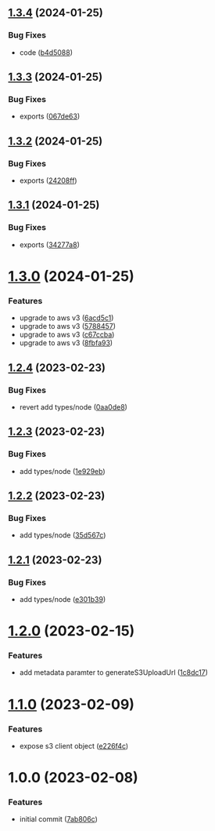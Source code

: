 ## [1.3.4](https://github.com/uzenith360/aws-s3-generate-upload-url/compare/v1.3.3...v1.3.4) (2024-01-25)


### Bug Fixes

* code ([b4d5088](https://github.com/uzenith360/aws-s3-generate-upload-url/commit/b4d50888205d1d79ccccfc808014d5b8a98c128b))

## [1.3.3](https://github.com/uzenith360/aws-s3-generate-upload-url/compare/v1.3.2...v1.3.3) (2024-01-25)


### Bug Fixes

* exports ([067de63](https://github.com/uzenith360/aws-s3-generate-upload-url/commit/067de63bf5d2864da28e9342ed12f17530cf2691))

## [1.3.2](https://github.com/uzenith360/aws-s3-generate-upload-url/compare/v1.3.1...v1.3.2) (2024-01-25)


### Bug Fixes

* exports ([24208ff](https://github.com/uzenith360/aws-s3-generate-upload-url/commit/24208ffffdd4b496ead6a42c29df4ff06355a839))

## [1.3.1](https://github.com/uzenith360/aws-s3-generate-upload-url/compare/v1.3.0...v1.3.1) (2024-01-25)


### Bug Fixes

* exports ([34277a8](https://github.com/uzenith360/aws-s3-generate-upload-url/commit/34277a8d56e7735a645ef316343e981a49a1feb5))

# [1.3.0](https://github.com/uzenith360/aws-s3-generate-upload-url/compare/v1.2.4...v1.3.0) (2024-01-25)


### Features

* upgrade to aws v3 ([6acd5c1](https://github.com/uzenith360/aws-s3-generate-upload-url/commit/6acd5c1315e31c53bd694f0e0c3440ffe2897215))
* upgrade to aws v3 ([5788457](https://github.com/uzenith360/aws-s3-generate-upload-url/commit/578845751c23f4e6df7ae3571eafb51c5ff4e12a))
* upgrade to aws v3 ([c67ccba](https://github.com/uzenith360/aws-s3-generate-upload-url/commit/c67ccba27c3a7de3bb03c6cffc3e3307e7477772))
* upgrade to aws v3 ([8fbfa93](https://github.com/uzenith360/aws-s3-generate-upload-url/commit/8fbfa93aa74376a612f2d369962d4ba94af84476))

## [1.2.4](https://github.com/uzenith360/aws-s3-generate-upload-url/compare/v1.2.3...v1.2.4) (2023-02-23)


### Bug Fixes

* revert add types/node ([0aa0de8](https://github.com/uzenith360/aws-s3-generate-upload-url/commit/0aa0de8ea91fc9a281c8f726bce2df1cac6adf1d))

## [1.2.3](https://github.com/uzenith360/aws-s3-generate-upload-url/compare/v1.2.2...v1.2.3) (2023-02-23)


### Bug Fixes

* add types/node ([1e929eb](https://github.com/uzenith360/aws-s3-generate-upload-url/commit/1e929eb38dd3174d89cc4995eb0c73693586243e))

## [1.2.2](https://github.com/uzenith360/aws-s3-generate-upload-url/compare/v1.2.1...v1.2.2) (2023-02-23)


### Bug Fixes

* add types/node ([35d567c](https://github.com/uzenith360/aws-s3-generate-upload-url/commit/35d567cb2fc1866cae0d6766cca4bec363a93272))

## [1.2.1](https://github.com/uzenith360/aws-s3-generate-upload-url/compare/v1.2.0...v1.2.1) (2023-02-23)


### Bug Fixes

* add types/node ([e301b39](https://github.com/uzenith360/aws-s3-generate-upload-url/commit/e301b3991fdd7371e01981aafb95b08256188cd2))

# [1.2.0](https://github.com/uzenith360/aws-s3-generate-upload-url/compare/v1.1.0...v1.2.0) (2023-02-15)


### Features

* add metadata paramter to generateS3UploadUrl ([1c8dc17](https://github.com/uzenith360/aws-s3-generate-upload-url/commit/1c8dc17749fbe3dfd6c24579f6d3c51c180a41ef))

# [1.1.0](https://github.com/uzenith360/aws-s3-generate-upload-url/compare/v1.0.0...v1.1.0) (2023-02-09)


### Features

* expose s3 client object ([e226f4c](https://github.com/uzenith360/aws-s3-generate-upload-url/commit/e226f4ce257f6c3f3927b5c5ba7f4b3084242c9b))

# 1.0.0 (2023-02-08)


### Features

* initial commit ([7ab806c](https://github.com/uzenith360/aws-s3-generate-upload-url/commit/7ab806cb9b27143620eb751de99e20162596830c))
